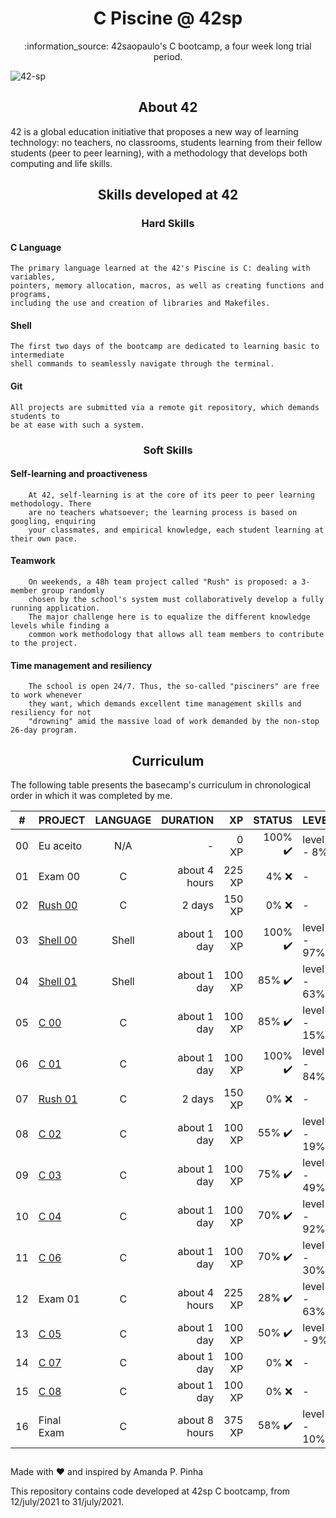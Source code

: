 <h1 align="center">  C Piscine @ 42sp </h1>
<p align="center">:information_source: 42saopaulo's C bootcamp, a four week long trial period.

![42-sp](https://user-images.githubusercontent.com/81205527/128257909-290234c4-81c5-4db4-8d8d-3b2b51ff535f.jpg)

<h2 align="center">  About 42 </h2>

42 is a global education initiative that proposes a new way of learning technology: no teachers, no classrooms, students learning from their fellow students (peer to peer learning), with a methodology that develops both computing and life skills.

<h2 align="center"> Skills developed at 42 </h2>

<h3 align="center"> Hard Skills </h3>

#### C Language
	The primary language learned at the 42's Piscine is C: dealing with variables,
	pointers, memory allocation, macros, as well as creating functions and programs,
	including the use and creation of libraries and Makefiles.

#### Shell
	The first two days of the bootcamp are dedicated to learning basic to intermediate
	shell commands to seamlessly navigate through the terminal.

#### Git
	All projects are submitted via a remote git repository, which demands students to
	be at ease with such a system.

<h3 align="center"> Soft Skills </h3>

#### Self-learning and proactiveness
		At 42, self-learning is at the core of its peer to peer learning methodology. There
		are no teachers whatsoever; the learning process is based on googling, enquiring
		your classmates, and empirical knowledge, each student learning at their own pace.

#### Teamwork
		On weekends, a 48h team project called "Rush" is proposed: a 3-member group randomly
		chosen by the school's system must collaboratively develop a fully running application.
		The major challenge here is to equalize the different knowledge levels while finding a
		common work methodology that allows all team members to contribute to the project.

#### Time management and resiliency
		The school is open 24/7. Thus, the so-called "pisciners" are free to work whenever
		they want, which demands excellent time management skills and resiliency for not
		"drowning" amid the massive load of work demanded by the non-stop 26-day program.
    
<h2 align="center"> Curriculum </h2>

The following table presents the basecamp's curriculum in chronological order in which it was completed by me.

|#	|PROJECT			|LANGUAGE	|DURATION	|XP		|STATUS				|LEVEL	|
|:-:|:--				|:-:		|--:		|--:		|--:				|:--	|
|00	|Eu aceito			|N/A		|-		|0 XP		|100% :heavy_check_mark:	|level 0 - 8% |	
|01	|Exam 00			|C		|about 4 hours	|225 XP		|4% :x:				|-|
|02	|[Rush 00](./rush00)		|C		|2 days		|150 XP		|0% :x:				|-|
|03	|[Shell 00](./shell00)		|Shell		|about 1 day	|100 XP		|100% :heavy_check_mark:	|level 0 - 97% |
|04	|[Shell 01](./shell01)		|Shell		|about 1 day	|100 XP		|85% :heavy_check_mark:		|level 1 - 63% |				
|05	|[C 00](./c00)			|C		|about 1 day	|100 XP		|85% :heavy_check_mark:		|level 2 - 15% |
|06	|[C 01](./c01)			|C		|about 1 day	|100 XP		|100% :heavy_check_mark:	|level 2 - 84% |
|07	|[Rush 01](./rush01)		|C		|2 days		|150 XP		|0% :x:				|-|
|08	|[C 02](./c02)			|C		|about 1 day	|100 XP		|55% :heavy_check_mark:		|level 3 - 19% |
|09	|[C 03](./c03)			|C		|about 1 day	|100 XP		|75% :heavy_check_mark:		|level 3 - 49%|
|10	|[C 04](./c04)			|C		|about 1 day	|100 XP		|70% :heavy_check_mark:		|level 3 - 92%|
|11	|[C 06](./c06)			|C		|about 1 day	|100 XP		|70% :heavy_check_mark:		|level 4 - 30%|
|12	|Exam 01			|C		|about 4 hours	|225 XP		|28% :heavy_check_mark:		|level 4 - 63%|
|13	|[C 05](./c05)			|C		|about 1 day	|100 XP		|50% :heavy_check_mark:		|level 5 - 9%|
|14	|[C 07](./c07)			|C		|about 1 day	|100 XP		|0% :x:				|-|			
|15	|[C 08](./c08)			|C		|about 1 day	|100 XP		|0% :x:				|-|			
|16	|Final Exam			|C		|about 8 hours	|375 XP		|58% :heavy_check_mark:		|level 6 - 10%	|


##

Made with :heart: and inspired by Amanda P. Pinha

This repository contains code developed at 42sp C bootcamp, from 12/july/2021 to 31/july/2021.
